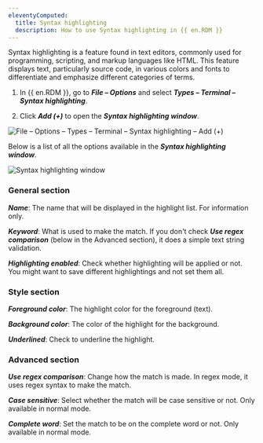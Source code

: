 ```yaml
---
eleventyComputed:
  title: Syntax highlighting 
  description: How to use Syntax highlighting in {{ en.RDM }}
---
```

Syntax highlighting is a feature found in text editors, commonly used for programming, scripting, and markup languages like HTML. This feature displays text, particularly source code, in various colors and fonts to differentiate and emphasize different categories of terms.

1. In {{ en.RDM }}, go to ***File – Options*** and select ***Types – Terminal – Syntax highlighting***.

1. Click ***Add (+)*** to open the ***Syntax highlighting window***.

![File – Options – Types –  Terminal – Syntax highlighting – Add (+)](https://webdevolutions.azureedge.net/docs/en/kb/KB6102.png)

Below is a list of all the options available in the ***Syntax highlighting window***. 

![Syntax highlighting window](https://webdevolutions.azureedge.net/docs/en/kb/KB6101.png)

### General section  

***Name***: The name that will be displayed in the highlight list. For information only.  

***Keyword***: What is used to make the match. If you don't check ***Use regex comparison*** (below in the Advanced section), it does a simple text string validation. 

***Highlighting enabled***: Check whether highlighting will be applied or not. You might want to save different highlightings and not set them all.

### Style section

***Foreground color***: The highlight color for the foreground (text).  

***Background color***: The color of the highlight for the background.  

***Underlined***: Check to underline the highlight.

### Advanced section

***Use regex comparison***: Change how the match is made. In regex mode, it uses regex syntax to make the match.  

***Case sensitive***: Select whether the match will be case sensitive or not. Only available in normal mode.

***Complete word***: Set the match to be on the complete word or not. Only available in normal mode.
